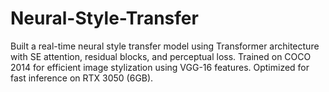 # Neural-Style-Transfer
Built a real-time neural style transfer model using Transformer architecture with SE attention, residual blocks, and perceptual loss. Trained on COCO 2014 for efficient image stylization using VGG-16 features. Optimized for fast inference on RTX 3050 (6GB).
